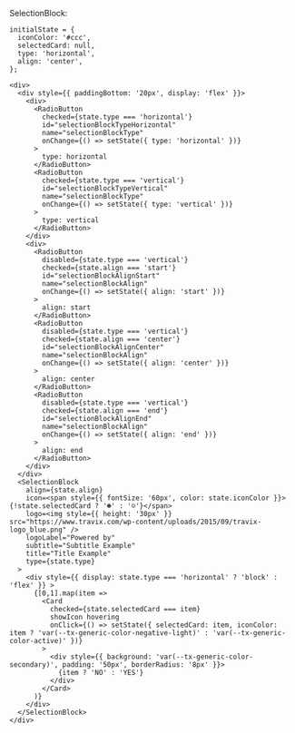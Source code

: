 SelectionBlock:

    initialState = {
      iconColor: '#ccc',
      selectedCard: null,
      type: 'horizontal',
      align: 'center',
    };

    <div>
      <div style={{ paddingBottom: '20px', display: 'flex' }}>
        <div>
          <RadioButton
            checked={state.type === 'horizontal'} 
            id="selectionBlockTypeHorizontal" 
            name="selectionBlockType"
            onChange={() => setState({ type: 'horizontal' })}
          >
            type: horizontal
          </RadioButton>
          <RadioButton
            checked={state.type === 'vertical'} 
            id="selectionBlockTypeVertical" 
            name="selectionBlockType"
            onChange={() => setState({ type: 'vertical' })}
          >
            type: vertical
          </RadioButton>
        </div>
        <div>
          <RadioButton
            disabled={state.type === 'vertical'}
            checked={state.align === 'start'} 
            id="selectionBlockAlignStart" 
            name="selectionBlockAlign"
            onChange={() => setState({ align: 'start' })}
          >
            align: start
          </RadioButton>
          <RadioButton
            disabled={state.type === 'vertical'}
            checked={state.align === 'center'} 
            id="selectionBlockAlignCenter" 
            name="selectionBlockAlign"
            onChange={() => setState({ align: 'center' })}
          >
            align: center
          </RadioButton>
          <RadioButton
            disabled={state.type === 'vertical'}
            checked={state.align === 'end'} 
            id="selectionBlockAlignEnd" 
            name="selectionBlockAlign"
            onChange={() => setState({ align: 'end' })}
          >
            align: end
          </RadioButton>
        </div>
      </div>
      <SelectionBlock
        align={state.align}
        icon=<span style={{ fontSize: '60px', color: state.iconColor }}>{!state.selectedCard ? '☻' : '☺'}</span>
        logo=<img style={{ height: '30px' }} src="https://www.travix.com/wp-content/uploads/2015/09/travix-logo_blue.png" />
        logoLabel="Powered by"
        subtitle="Subtitle Example"
        title="Title Example"
        type={state.type}
      >
        <div style={{ display: state.type === 'horizontal' ? 'block' : 'flex' }} >
          {[0,1].map(item =>
            <Card 
              checked={state.selectedCard === item} 
              showIcon hovering 
              onClick={() => setState({ selectedCard: item, iconColor: item ? 'var(--tx-generic-color-negative-light)' : 'var(--tx-generic-color-active)' })}
            >
              <div style={{ background: 'var(--tx-generic-color-secondary)', padding: '50px', borderRadius: '8px' }}>
                {item ? 'NO' : 'YES'}
              </div>
            </Card>
          )}
        </div>
      </SelectionBlock>
    </div>
